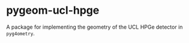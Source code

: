 # pygeom-ucl-hpge

A package for implementing the geometry of the UCL HPGe detector in `pyg4ometry`.
